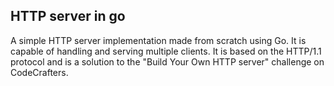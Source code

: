 ## HTTP server in go

A simple HTTP server implementation made from scratch using Go. It is capable of handling and serving multiple clients. It is based on the HTTP/1.1 protocol and is a solution to the "Build Your Own HTTP server" challenge on CodeCrafters.

